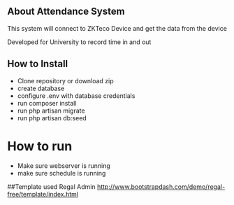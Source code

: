 ## About Attendance System

This system will connect to ZKTeco Device and get the data from the device

Developed for University to record time in and out

## How to Install
- Clone repository or download zip
- create database 
- configure .env with database credentials
- run composer install
- run php artisan migrate
- run php artisan db:seed

# How to run
- Make sure webserver is running
- make sure schedule is running


##Template used Regal Admin
http://www.bootstrapdash.com/demo/regal-free/template/index.html
